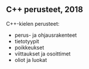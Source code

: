 ## C++ perusteet, 2018
C++-kielen perusteet:
- perus- ja ohjausrakenteet
- tietotyypit
- poikkeukset
- viittaukset ja osoittimet
- oliot ja luokat
